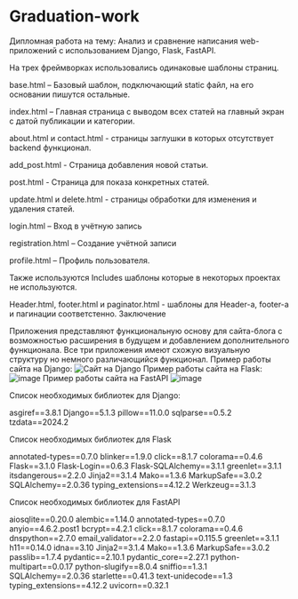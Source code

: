 # Graduation-work
Дипломная работа на тему: Анализ и сравнение написания web-приложений с использованием Django, Flask, FastAPI.

На трех фреймворках использовались одинаковые шаблоны страниц.

base.html – Базовый шаблон, подключающий static файл, на его основании пишутся остальные.

index.html – Главная страница с выводом всех статей на главный экран с датой публикации и категории.

about.html и contact.html - страницы заглушки в которых отсутствует backend функционал.

add_post.html - Страница добавления новой статьи.

post.html - Страница для показа конкретных статей.

update.html и delete.html - страницы обработки для изменения и удаления статей.

login.html – Вход в учётную запись

registration.html – Создание учётной записи

profile.html – Профиль пользователя.

Также используются Includes шаблоны которые в некоторых проектах не используются.

Header.html, footer.html и paginator.html - шаблоны для Header-а, footer-а и пагинации соответстенно.
Заключение

Приложения представляют функциональную основу для сайта-блога с возможностью расширения в будущем и добавлением дополнительного функционала. Все три приложения имеют схожую визуальную структуру но немного различающийся функционал.
Пример работы сайта на Django:
![Сайт на Django](https://github.com/user-attachments/assets/10d5793d-e67a-4e00-9f90-f6c67df0f1d7)
Пример работы сайта на Flask:
![image](https://github.com/user-attachments/assets/0c2f31f9-7aaa-4ece-b18a-d61ee31f7216)
Пример работы сайта на FastAPI
![image](https://github.com/user-attachments/assets/450116dc-82b7-40a3-a82e-9f5e75f10ebf)



Список необходимых библиотек для Django:

asgiref==3.8.1
Django==5.1.3
pillow==11.0.0
sqlparse==0.5.2
tzdata==2024.2

Список необходимых библиотек для Flask

annotated-types==0.7.0
blinker==1.9.0
click==8.1.7
colorama==0.4.6
Flask==3.1.0
Flask-Login==0.6.3
Flask-SQLAlchemy==3.1.1
greenlet==3.1.1
itsdangerous==2.2.0
Jinja2==3.1.4
Mako==1.3.6
MarkupSafe==3.0.2
SQLAlchemy==2.0.36
typing_extensions==4.12.2
Werkzeug==3.1.3

Список необходимых библиотек для FastAPI

aiosqlite==0.20.0
alembic==1.14.0
annotated-types==0.7.0
anyio==4.6.2.post1
bcrypt==4.2.1
click==8.1.7
colorama==0.4.6
dnspython==2.7.0
email_validator==2.2.0
fastapi==0.115.5
greenlet==3.1.1
h11==0.14.0
idna==3.10
Jinja2==3.1.4
Mako==1.3.6
MarkupSafe==3.0.2
passlib==1.7.4
pydantic==2.10.1
pydantic_core==2.27.1
python-multipart==0.0.17
python-slugify==8.0.4
sniffio==1.3.1
SQLAlchemy==2.0.36
starlette==0.41.3
text-unidecode==1.3
typing_extensions==4.12.2
uvicorn==0.32.1
